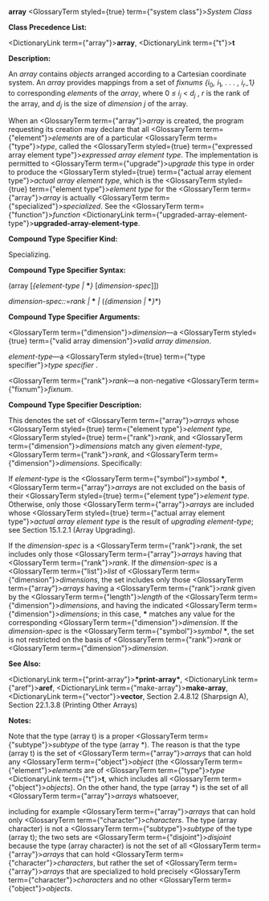 **array** <GlossaryTerm styled={true} term={"system class"}><i>System Class</i></GlossaryTerm> 



**Class Precedence List:** 



<DictionaryLink  term={"array"}><b>array</b></DictionaryLink>, <DictionaryLink  term={"t"}><b>t</b></DictionaryLink> 



**Description:** 



An <i>array</i> contains <i>objects</i> arranged according to a Cartesian coordinate system. An <i>array</i> provides mappings from a set of <i>fixnums \{i</i><sub>0</sub><i>, i</i><sub>1</sub><i>, . . . , i<sub>r−</sub></i>1<i>\}</i> to corresponding <i>elements</i> of the <i>array</i>, where 0 <i>≤ i<sub>j</sub></i> &lt; <i>d<sub>j</sub></i> , <i>r</i> is the rank of the array, and <i>d<sub>j</sub></i> is the size of <i>dimension j</i> of the array. 



When an <GlossaryTerm  term={"array"}><i>array</i></GlossaryTerm> is created, the program requesting its creation may declare that all <GlossaryTerm  term={"element"}><i>elements</i></GlossaryTerm> are of a particular <GlossaryTerm  term={"type"}><i>type</i></GlossaryTerm>, called the <GlossaryTerm styled={true} term={"expressed array element type"}><i>expressed array element type</i></GlossaryTerm>. The implementation is permitted to <GlossaryTerm  term={"upgrade"}><i>upgrade</i></GlossaryTerm> this type in order to produce the <GlossaryTerm styled={true} term={"actual array element type"}><i>actual array element type</i></GlossaryTerm>, which is the <GlossaryTerm styled={true} term={"element type"}><i>element type</i></GlossaryTerm> for the <GlossaryTerm  term={"array"}><i>array</i></GlossaryTerm> is actually <GlossaryTerm  term={"specialized"}><i>specialized</i></GlossaryTerm>. See the <GlossaryTerm  term={"function"}><i>function</i></GlossaryTerm> <DictionaryLink  term={"upgraded-array-element-type"}><b>upgraded-array-element-type</b></DictionaryLink>. 



**Compound Type Specifier Kind:** 



Specializing. 



**Compound Type Specifier Syntax:** 



(array [*\{element-type |* **\****\}* [*dimension-spec*]]) 



*dimension-spec::*=*rank |* **\*** *|* (*\{dimension |* **\****\}*\*) 



**Compound Type Specifier Arguments:** 



<GlossaryTerm  term={"dimension"}><i>dimension</i></GlossaryTerm>—a <GlossaryTerm styled={true} term={"valid array dimension"}><i>valid array dimension</i></GlossaryTerm>. 



*element-type*—a <GlossaryTerm styled={true} term={"type specifier"}><i>type specifier</i></GlossaryTerm> . 



<GlossaryTerm  term={"rank"}><i>rank</i></GlossaryTerm>—a non-negative <GlossaryTerm  term={"fixnum"}><i>fixnum</i></GlossaryTerm>. 



**Compound Type Specifier Description:** 



This denotes the set of <GlossaryTerm  term={"array"}><i>arrays</i></GlossaryTerm> whose <GlossaryTerm styled={true} term={"element type"}><i>element type</i></GlossaryTerm>, <GlossaryTerm styled={true} term={"rank"}><i>rank</i></GlossaryTerm>, and <GlossaryTerm  term={"dimension"}><i>dimensions</i></GlossaryTerm> match any given *element-type*, <GlossaryTerm  term={"rank"}><i>rank</i></GlossaryTerm>, and <GlossaryTerm  term={"dimension"}><i>dimensions</i></GlossaryTerm>. Specifically: 



If *element-type* is the <GlossaryTerm  term={"symbol"}><i>symbol</i></GlossaryTerm> **\***, <GlossaryTerm  term={"array"}><i>arrays</i></GlossaryTerm> are not excluded on the basis of their <GlossaryTerm styled={true} term={"element type"}><i>element type</i></GlossaryTerm>. Otherwise, only those <GlossaryTerm  term={"array"}><i>arrays</i></GlossaryTerm> are included whose <GlossaryTerm styled={true} term={"actual array element type"}><i>actual array element type</i></GlossaryTerm> is the result of *upgrading element-type*; see Section 15.1.2.1 (Array Upgrading). 



If the *dimension-spec* is a <GlossaryTerm  term={"rank"}><i>rank</i></GlossaryTerm>, the set includes only those <GlossaryTerm  term={"array"}><i>arrays</i></GlossaryTerm> having that <GlossaryTerm  term={"rank"}><i>rank</i></GlossaryTerm>. If the *dimension-spec* is a <GlossaryTerm  term={"list"}><i>list</i></GlossaryTerm> of <GlossaryTerm  term={"dimension"}><i>dimensions</i></GlossaryTerm>, the set includes only those <GlossaryTerm  term={"array"}><i>arrays</i></GlossaryTerm> having a <GlossaryTerm  term={"rank"}><i>rank</i></GlossaryTerm> given by the <GlossaryTerm  term={"length"}><i>length</i></GlossaryTerm> of the <GlossaryTerm  term={"dimension"}><i>dimensions</i></GlossaryTerm>, and having the indicated <GlossaryTerm  term={"dimension"}><i>dimensions</i></GlossaryTerm>; in this case, **\*** matches any value for the corresponding <GlossaryTerm  term={"dimension"}><i>dimension</i></GlossaryTerm>. If the *dimension-spec* is the <GlossaryTerm  term={"symbol"}><i>symbol</i></GlossaryTerm> **\***, the set is not restricted on the basis of <GlossaryTerm  term={"rank"}><i>rank</i></GlossaryTerm> or <GlossaryTerm  term={"dimension"}><i>dimension</i></GlossaryTerm>. 







 



 



**See Also:** 



<DictionaryLink  term={"print-array"}><b>\*print-array\*</b></DictionaryLink>, <DictionaryLink  term={"aref"}><b>aref</b></DictionaryLink>, <DictionaryLink  term={"make-array"}><b>make-array</b></DictionaryLink>, <DictionaryLink  term={"vector"}><b>vector</b></DictionaryLink>, Section 2.4.8.12 (Sharpsign A), Section 22.1.3.8 (Printing Other Arrays) 



**Notes:** 



Note that the type (array t) is a proper <GlossaryTerm  term={"subtype"}><i>subtype</i></GlossaryTerm> of the type (array \*). The reason is that the type (array t) is the set of <GlossaryTerm  term={"array"}><i>arrays</i></GlossaryTerm> that can hold any <GlossaryTerm  term={"object"}><i>object</i></GlossaryTerm> (the <GlossaryTerm  term={"element"}><i>elements</i></GlossaryTerm> are of <GlossaryTerm  term={"type"}><i>type</i></GlossaryTerm> <DictionaryLink  term={"t"}><b>t</b></DictionaryLink>, which includes all <GlossaryTerm  term={"object"}><i>objects</i></GlossaryTerm>). On the other hand, the type (array \*) is the set of all <GlossaryTerm  term={"array"}><i>arrays</i></GlossaryTerm> whatsoever, 



including for example <GlossaryTerm  term={"array"}><i>arrays</i></GlossaryTerm> that can hold only <GlossaryTerm  term={"character"}><i>characters</i></GlossaryTerm>. The type (array character) is not a <GlossaryTerm  term={"subtype"}><i>subtype</i></GlossaryTerm> of the type (array t); the two sets are <GlossaryTerm  term={"disjoint"}><i>disjoint</i></GlossaryTerm> because the type (array character) is not the set of all <GlossaryTerm  term={"array"}><i>arrays</i></GlossaryTerm> that can hold <GlossaryTerm  term={"character"}><i>characters</i></GlossaryTerm>, but rather the set of <GlossaryTerm  term={"array"}><i>arrays</i></GlossaryTerm> that are specialized to hold precisely <GlossaryTerm  term={"character"}><i>characters</i></GlossaryTerm> and no other <GlossaryTerm  term={"object"}><i>objects</i></GlossaryTerm>. 




